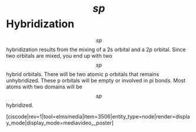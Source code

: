 # $$sp$$ Hybridization

$$sp$$ hybridization results from the mixing of a 2s orbital and a 2p orbital.  Since two orbitals are mixed, you end up with two $$sp$$ hybrid orbitals. There will be two atomic p orbitals that remains unhybridized.  These p orbitals will be empty or involved in pi bonds. Most atoms with two domains will be $$sp$$ hybridized.



<media-video>[ciscode|rev=1|tool=elmsmedia|item=3506|entity_type=node|render=display_mode|display_mode=mediavideo__poster]</media-video>